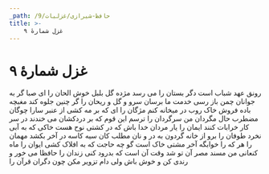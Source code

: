 ```yaml
---
_path: /حافظ-شیرازی/غزلیات/9
title: >-
    غزل شمارهٔ ۹
---
```

# غزل شمارهٔ ۹

رونق عهد شباب است دگر بستان را
می رسد مژده گل بلبل خوش الحان را
ای صبا گر به جوانان چمن باز رسی
خدمت ما برسان سرو و گل و ریحان را
گر چنین جلوه کند مغبچه باده فروش
خاک روب در میخانه کنم مژگان را
ای که بر مه کشی از عنبر سارا چوگان
مضطرب حال مگردان من سرگردان را
ترسم این قوم که بر دردکشان می خندند
در سر کار خرابات کنند ایمان را
یار مردان خدا باش که در کشتی نوح
هست خاکی که به آبی نخرد طوفان را
برو از خانه گردون به در و نان مطلب
کان سیه کاسه در آخر بکشد مهمان را
هر که را خوابگه آخر مشتی خاک است
گو چه حاجت که به افلاک کشی ایوان را
ماه کنعانی من مسند مصر آن تو شد
وقت آن است که بدرود کنی زندان را
حافظا می خور و رندی کن و خوش باش ولی
دام تزویر مکن چون دگران قرآن را
